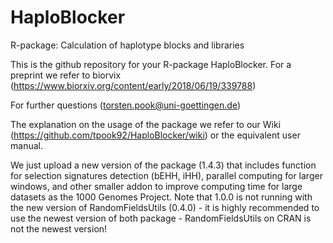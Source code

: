 # HaploBlocker
R-package: Calculation of haplotype blocks and libraries

This is the github repository for your R-package HaploBlocker. 
For a preprint we refer to biorvix (https://www.biorxiv.org/content/early/2018/06/19/339788)

For further questions (torsten.pook@uni-goettingen.de)

The explanation on the usage of the package we refer to our Wiki (https://github.com/tpook92/HaploBlocker/wiki) or the equivalent user manual.

We just upload a new version of the package (1.4.3) that includes function for selection signatures detection (bEHH, iHH), parallel computing for larger windows, and other smaller addon to improve computing time for large datasets as the 1000 Genomes Project.
Note that 1.0.0 is not running with the new version of RandomFieldsUtils (0.4.0) - it is highly recommended to use the newest version of both package - RandomFieldsUtils on CRAN is not the newest version!
